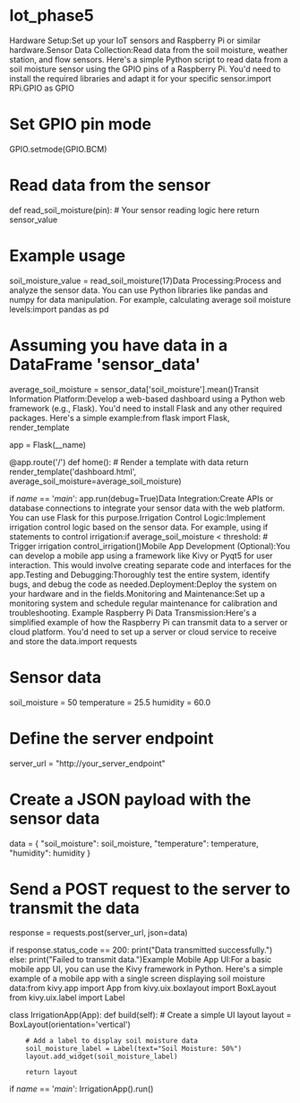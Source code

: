 # Iot_phase5
Hardware Setup:Set up your IoT sensors and Raspberry Pi or similar hardware.Sensor Data Collection:Read data from the soil moisture, weather station, and flow sensors. Here's a simple Python script to read data from a soil moisture sensor using the GPIO pins of a Raspberry Pi. You'd need to install the required libraries and adapt it for your specific sensor.import RPi.GPIO as GPIO

# Set GPIO pin mode
GPIO.setmode(GPIO.BCM)
# Read data from the sensor
def read_soil_moisture(pin):
    # Your sensor reading logic here
    return sensor_value

# Example usage
soil_moisture_value = read_soil_moisture(17)Data Processing:Process and analyze the sensor data. You can use Python libraries like pandas and numpy for data manipulation. For example, calculating average soil moisture levels:import pandas as pd

# Assuming you have data in a DataFrame 'sensor_data'
average_soil_moisture = sensor_data['soil_moisture'].mean()Transit Information Platform:Develop a web-based dashboard using a Python web framework (e.g., Flask). You'd need to install Flask and any other required packages. Here's a simple example:from flask import Flask, render_template

app = Flask(__name)

@app.route('/')
def home():
    # Render a template with data
    return render_template('dashboard.html', average_soil_moisture=average_soil_moisture)

if _name_ == '_main_':
    app.run(debug=True)Data Integration:Create APIs or database connections to integrate your sensor data with the web platform. You can use Flask for this purpose.Irrigation Control Logic:Implement irrigation control logic based on the sensor data. For example, using if statements to control irrigation:if average_soil_moisture < threshold:
    # Trigger irrigation
    control_irrigation()Mobile App Development (Optional):You can develop a mobile app using a framework like Kivy or Pyqt5 for user interaction. This would involve creating separate code and interfaces for the app.Testing and Debugging:Thoroughly test the entire system, identify bugs, and debug the code as needed.Deployment:Deploy the system on your hardware and in the fields.Monitoring and Maintenance:Set up a monitoring system and schedule regular maintenance for calibration and troubleshooting.
    Example Raspberry Pi Data Transmission:Here's a simplified example of how the Raspberry Pi can transmit data to a server or cloud platform. You'd need to set up a server or cloud service to receive and store the data.import requests

# Sensor data
soil_moisture = 50
temperature = 25.5
humidity = 60.0

# Define the server endpoint
server_url = "http://your_server_endpoint"

# Create a JSON payload with the sensor data
data = {
    "soil_moisture": soil_moisture,
    "temperature": temperature,
    "humidity": humidity
}

# Send a POST request to the server to transmit the data
response = requests.post(server_url, json=data)

if response.status_code == 200:
    print("Data transmitted successfully.")
else:
    print("Failed to transmit data.")Example Mobile App UI:For a basic mobile app UI, you can use the Kivy framework in Python. Here's a simple example of a mobile app with a single screen displaying soil moisture data:from kivy.app import App
from kivy.uix.boxlayout import BoxLayout
from kivy.uix.label import Label

class IrrigationApp(App):
    def build(self):
        # Create a simple UI layout
        layout = BoxLayout(orientation='vertical')
        
        # Add a label to display soil moisture data
        soil_moisture_label = Label(text="Soil Moisture: 50%")
        layout.add_widget(soil_moisture_label)
        
        return layout

if _name_ == '_main_':
    IrrigationApp().run()
    
